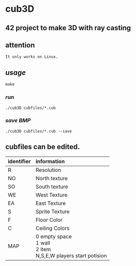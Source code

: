 # cub3D
## 42 project to make 3D with ray casting
## attention
`It only works on Linux.`
## ___usage___
```c:title
make
```
### ___run___
```c:title
./cub3D cubfiles/*.cub
```
### ___save BMP___
```c:title
./cub3D cubfiles/*.cub --save
```
## cubfiles can be edited.<br>

| identifier | information |
| :-- | :-- |
| R | Resolution |
| NO | North texture |
| SO | South texture |
| WE | West Texture |
| EA | East Texture |
| S | Sprite Texture |
| F | Floor Color |
| C | Ceiling Colors |
|MAP|0 empty space<br> 1 wall<br>2 item<br> N,S,E,W players start potision|
